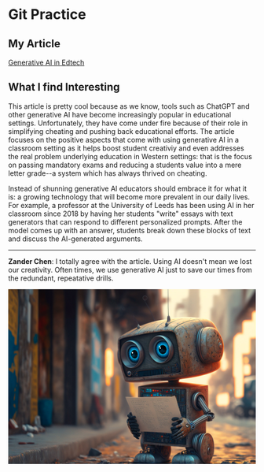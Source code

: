# Git Practice
## My Article
[Generative AI in Edtech](https://www.businessinsider.com/education-experts-teachers-generative-ai-chatgpt-classroom-2023-1)
## What I find Interesting
This article is pretty cool because as we know, tools such as ChatGPT and other generative AI have become increasingly popular in educational settings.  Unfortunately, they have come under fire because of their role in simplifying cheating and pushing back educational efforts.  The article focuses on the positive aspects that come with using generative AI in a classroom setting as it helps boost student creativiy and even addresses the real problem underlying education in Western settings: that is the focus on passing mandatory exams and reducing a students value into a mere letter grade--a system which has always thrived on cheating.

Instead of shunning generative AI educators should embrace it for what it is: a growing technology that will become more prevalent in our daily lives.  For example, a professor at the University of Leeds has been using AI in her classroom since 2018 by having her students "write" essays with text generators that can respond to different personalized prompts. After the model comes up with an answer, students break down these blocks of text and discuss the AI-generated arguments. 
***
**Zander Chen**: I totally agree with the article. Using AI doesn't mean we lost our creativity. Often times, we use generative AI just to save our times from the redundant, repeatative drills.

![Generative AI doing homework](chatgpt.jpeg)
